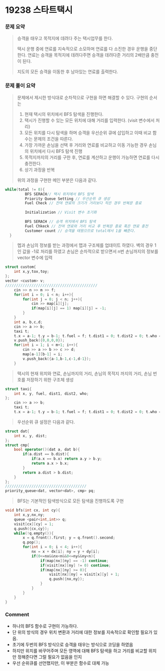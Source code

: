 # 19238 스타트택시
 ### 문제 요약
> 승객을 태우고 목적지에 데려다 주는 택시업무를 한다. 
>
> 택시 운행 중에 연료를 지속적으로 소모하며 연료를 다 소진한 경우 운행을 중단한다. 연료는 승객을 목적지에 데려다주면 승객을 데려다준 거리의 2배만큼 충전이 된다. 
>
> 지도의 모든 승객을 이동한 후 남아있는 연료를 출력한다. 

 ### 문제 풀이 요약
> 문제에서 제시한 방식대로 순차적으로 구현을 하면 해결할 수 있다. 
> 구현의 순서는
> 1. 현재 택시의 위치에서 BFS 탐색을 진행한다.
> 2. 택시가 진행할 수 있는 모든 위치에 대해 거리를 입력한다. (visit 변수에서 처리)
> 3. 모든 위치를 다시 탐색을 하며 승객을 우선순위 큐에 삽입하고 이때 비교 함수는 문제의 조건을 따른다.
> 4. 가장 가까운 손님을 선택 후 거리와 연료를 비교하고 이동 가능한 경우 손님의 위치에서 다시 BFS 탐색 진행
> 5. 목적지까지의 거리를 구한 후, 연료를 계산하고 운행이 가능하면 연료를 다시 충전한다.
> 6. 상기 과정을 반복
>
> 위의 과정을 구현한 메인 부분은 다음과 같다.
```c++
while(total != 0){
         BFS SERACH// 택시 위치에서 BFS 탐색
         Priority Queue Setting // 우선순위 큐 생성
         Fuel Check // 잔여 연료의 크기가 거리보다 작은 경우 반복문 종료
         
         Initialization // Visit 변수 초기화
         
         BFS SERACH // 승객 위치에서 BFS 탐색
         Fuel Chkeck // 잔여 연료와 거리 비교 후 반복문 종료 혹은 연료 충전
         Customer count // 승객을 태웠으므로 total에서 1을 빼준다. 
  }
```
> 멥과 손님의 정보를 받는 과정에서 맵과 구조체를 업데이트 하였다. 
> 벽의 경우 1인 값을 -1로 처리를 하였고 손님은 순차적으로 받으면서 n번 손님까지의 정보를 vector 변수에 입력
```c++
struct custom{
    int x,y,tox,toy;
};
vector <custom> v;
//////////////////////////////////////////
    cin >> n >> m >> f;
    for(int i = 0; i < n; i++){
        for(int j = 0; j < n; j++){
            cin >> map[i][j];
            if(map[i][j] == 1) map[i][j] = -1;
        }
    }
    int a, b,c,d;
    cin >> a >> b;
    taxi t;
    t.x = a-1; t.y = b-1; t.fuel = f; t.dist1 = 0; t.dist2 = 0; t.who = 0;
    v.push_back({0,0,0,0});
    for(int i = 1; i < m+1; i++){
        cin >> a >> b >> c >> d;
        map[a-1][b-1] = i;
        v.push_back({a-1,b-1,c-1,d-1});
    }
```
>
> 택시의 현재 위치와 연료, 손님까지의 거리, 손님의 목적지 까지의 거리, 손님 번호를 저장하기 위한 구조체 생성
```c++
struct taxi{
    int x, y, fuel, dist1, dist2, who;
};
    cin >> a >> b;
    taxi t;
    t.x = a-1; t.y = b-1; t.fuel = f; t.dist1 = 0; t.dist2 = 0; t.who = 0;
```
> 우선순위 큐 설정은 다음과 같다.
```c++
struct dat{
    int x, y, dist;
};
struct cmp{
    bool operator()(dat a, dat b){
        if(a.dist == b.dist){
            if(a.x == b.x) return a.y > b.y;
            return a.x > b.x;
        }
        return a.dist > b.dist;
    }
};
/////////////////////////////////////
priority_queue<dat, vector<dat>, cmp> pq;
```
> BFS는 기본적인 탐색방식으로 모든 탐색을 진행하도록 구현
```c++
void bfs(int cx, int cy){
    int x,y,nx,ny;
    queue <pair<int,int>> q;
    visit[cx][cy] = 1;
    q.push({cx,cy});
    while(!q.empty()){
        x = q.front().first; y = q.front().second;
        q.pop();
        for(int i = 0; i < 4; i++){
            nx = x + dx[i]; ny = y + dy[i];
            if(0<=nx&&nx<n&&0<=ny&&ny<n){
                if(map[nx][ny] == -1) continue;
                if(visit[nx][ny] != 0) continue;
                if(map[nx][ny] >= 0){
                    visit[nx][ny] = visit[x][y] + 1;
                    q.push({nx,ny});
                }
            }
        }
    }
}
```

### Comment
- 하나의 BFS 함수로 구현이 가능하다.
- 단 위의 방식의 경우 위치 변환과 거리에 대한 정보를 지속적으로 확인할 필요가 있음.
- 초기에 두번의 BFS 방식으로 승객을 태우는 방식으로 코딩을 하였음
- 하지만 위치를 바꾸어주며 모든 영역에 대해 BFS 탐색을 하고 거리를 비교할 위치만 정해준다면 그럴 필요가 없음을 인지
- 우선 순위큐를 선언했지만, 이 부분은 함수로 대체 가능






